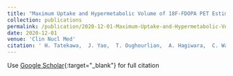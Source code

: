 ```yaml
---
title: "Maximum Uptake and Hypermetabolic Volume of 18F-FDOPA PET Estimate Molecular Status and Overall Survival in Low-Grade Gliomas: A PET and MRI Study"
collection: publications
permalink: /publication/2020-12-01-Maximum-Uptake-and-Hypermetabolic-Volume-of-18F-FDOPA-PET-Estimate-Molecular-Status-and-Overall-Survival-in-Low-Grade-Gliomas-A-PET-and-MRI-Study
date: 2020-12-01
venue: 'Clin Nucl Med'
citation: ' H. Tatekawa,  J. Yao,  T. Oughourlian,  A. Hagiwara,  C. Wang,  C. Raymond,  A. Lai,  T. Cloughesy,  P. Nghiemphu,  L. Liau,  N. Salamon,  B. Ellingson, &quot;Maximum Uptake and Hypermetabolic Volume of 18F-FDOPA PET Estimate Molecular Status and Overall Survival in Low-Grade Gliomas: A PET and MRI Study.&quot; Clin Nucl Med, 2020.'
---
```

Use [Google Scholar](https://scholar.google.com/scholar?q=Maximum+Uptake+and+Hypermetabolic+Volume+of+18F+FDOPA+PET+Estimate+Molecular+Status+and+Overall+Survival+in+Low+Grade+Gliomas:+A+PET+and+MRI+Study){:target="_blank"} for full citation